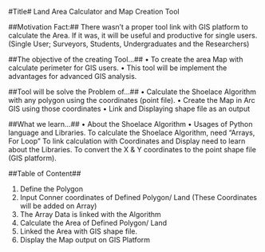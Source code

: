 #Title# 
Land Area Calculator and Map Creation Tool

##Motivation Fact:##
There wasn’t a proper tool link with GIS platform to calculate the Area. If it was, it will be useful and productive for single users. (Single User; Surveyors, Students, Undergraduates and the Researchers)

##The objective of the creating Tool…## 
•	To create the area Map with calculate perimeter for GIS users. 
•	This tool will be implement the advantages for advanced GIS analysis. 

##Tool will be solve the Problem of...##
•	Calculate the Shoelace Algorithm with any polygon using the coordinates (point file).
•	Create the Map in Arc GIS using those coordinates 
•	Link and Displaying shape file as an output    

##What we learn…##
•	About the Shoelace Algorithm
•	Usages of Python language and Libraries. 
  	To calculate the Shoelace Algorithm, need “Arrays, For Loop”
  	To link calculation with Coordinates and Display need to learn about the Libraries. 
  	To convert the X & Y coordinates to the point shape file (GIS platform). 

##Table of Content## 
  1.	Define the Polygon
  2.	Input Conner coordinates of Defined Polygon/ Land (These Coordinates will be added on Array)
  3.	The Array Data is linked with the Algorithm
  4.	Calculate the Area of Defined Polygon/ Land 
  5.	Linked the Area with GIS shape file. 
  6.	Display the Map output on GIS Platform





